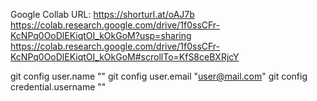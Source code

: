 Google Collab URL: https://shorturl.at/oAJ7b
https://colab.research.google.com/drive/1f0ssCFr-KcNPq0OoDlEKiqtOI_kOkGoM?usp=sharing
https://colab.research.google.com/drive/1f0ssCFr-KcNPq0OoDlEKiqtOI_kOkGoM#scrollTo=KfS8ceBXRjcY

git config user.name "<user>"
git config user.email "<user@mail.com>"
git config credential.username "<user>"
